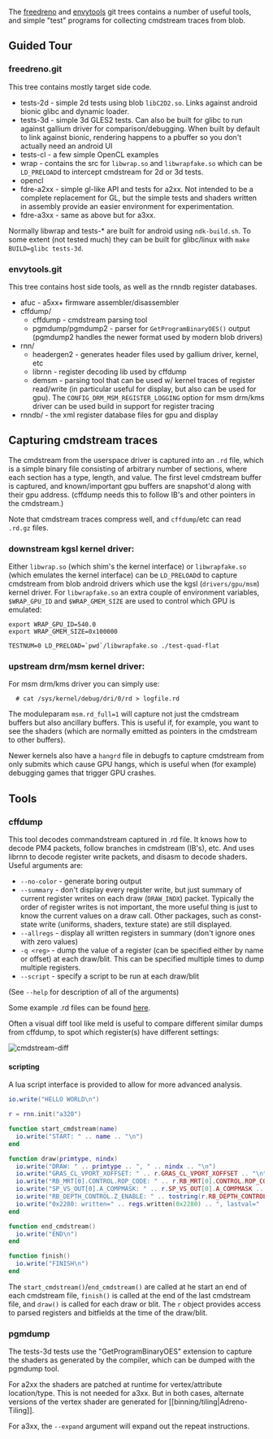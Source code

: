The [freedreno](http://github.com/freedreno/freedreno) and [envytools](http://github.com/freedreno/envytools) git trees contains a number of useful tools, and simple "test" programs for collecting cmdstream traces from blob.

## Guided Tour
### freedreno.git
This tree contains mostly target side code.

* tests-2d - simple 2d tests using blob `libC2D2.so`.  Links against android bionic glibc and dynamic loader.
* tests-3d - simple 3d GLES2 tests.  Can also be built for glibc to run against gallium driver for comparison/debugging.  When built by default to link against bionic, rendering happens to a pbuffer so you don't actually need an android UI
* tests-cl - a few simple OpenCL examples
* wrap - contains the src for `libwrap.so` and `libwrapfake.so` which can be `LD_PRELOAD`d to intercept cmdstream for 2d or 3d tests.
* opencl
* fdre-a2xx - simple gl-like API and tests for a2xx.  Not intended to be a complete replacement for GL, but the simple tests and shaders written in assembly provide an easier environment for experimentation.
* fdre-a3xx - same as above but for a3xx.

Normally libwrap and tests-* are built for android using `ndk-build.sh`.  To some extent (not tested much) they can be built for glibc/linux with `make BUILD=glibc tests-3d`.

### envytools.git
This tree contains host side tools, as well as the rnndb register databases.

* afuc - a5xx+ firmware assembler/disassembler
* cffdump/
   * cffdump - cmdstream parsing tool
   * pgmdump/pgmdump2 - parser for `GetProgramBinaryOES()` output (pgmdump2 handles the newer format used by modern blob drivers)
* rnn/
   * headergen2 - generates header files used by gallium driver, kernel, etc
   * librnn - register decoding lib used by cffdump
   * demsm - parsing tool that can be used w/ kernel traces of register read/write (in particular useful for display, but also can be used for gpu).  The `CONFIG_DRM_MSM_REGISTER_LOGGING` option for msm drm/kms driver can be used build in support for register tracing
* rnndb/ - the xml register database files for gpu and display

## Capturing cmdstream traces

The cmdstream from the userspace driver is captured into an `.rd` file, which is a simple binary file consisting of arbitrary number of sections, where each section has a type, length, and value.  The first level cmdstream buffer is captured, and known/important gpu buffers are snapshot'd along with their gpu address.  (cffdump needs this to follow IB's and other pointers in the cmdstream.)

Note that cmdstream traces compress well, and `cffdump`/etc can read `.rd.gz` files.

### downstream kgsl kernel driver:

Either `libwrap.so` (which shim's the kernel interface) or `libwrapfake.so` (which emulates the kernel interface) can be `LD_PRELOAD`d to capture cmdstream from blob android drivers which use the kgsl (`drivers/gpu/msm`) kernel driver.  For `libwrapfake.so` an extra couple of environment variables, `$WRAP_GPU_ID` and `$WRAP_GMEM_SIZE` are used to control which GPU is emulated:

```
export WRAP_GPU_ID=540.0
export WRAP_GMEM_SIZE=0x100000

TESTNUM=0 LD_PRELOAD=`pwd`/libwrapfake.so ./test-quad-flat
```

### upstream drm/msm kernel driver:

For msm drm/kms driver you can simply use:
```
  # cat /sys/kernel/debug/dri/0/rd > logfile.rd
```
The moduleparam `msm.rd_full=1` will capture not just the cmdstream buffers but also ancillary buffers.  This is useful if, for example, you want to see the shaders (which are normally emitted as pointers in the cmdstream to other buffers).

Newer kernels also have a `hangrd` file in debugfs to capture cmdstream from only submits which cause GPU hangs, which is useful when (for example) debugging games that trigger GPU crashes.

## Tools
### cffdump
This tool decodes commandstream captured in .rd file.  It knows how to decode PM4 packets, follow branches in cmdstream (IB's), etc.  And uses librnn to decode register write packets, and disasm to decode shaders.  Useful arguments are:
* `--no-color` - generate boring output
* `--summary` - don't display every register write, but just summary of current register writes on each draw (`DRAW_INDX`) packet.  Typically the order of register writes is not important, the more useful thing is just to know the current values on a draw call.  Other packages, such as const-state write (uniforms, shaders, texture state) are still displayed.
* `--allregs` - display all written registers in summary (don't ignore ones with zero values)
* `-q <reg>` - dump the value of a register (can be specified either by name or offset) at each draw/blit.  This can be specified multiple times to dump multiple registers.
* `--script` - specify a script to be run at each draw/blit

(See `--help` for description of all of the arguments)

Some example .rd files can be found [here](http://people.freedesktop.org/~robclark/a3xx/).

Often a visual diff tool like meld is useful to compare different similar dumps from cffdump, to spot which register(s) have different settings:

![cmdstream-diff](http://freedreno.github.io/images/cmdstream-diff-small.png)

#### scripting

A lua script interface is provided to allow for more advanced analysis.

```lua
io.write("HELLO WORLD\n")

r = rnn.init("a320")

function start_cmdstream(name)
  io.write("START: " .. name .. "\n")
end

function draw(primtype, nindx)
  io.write("DRAW: " .. primtype .. ", " .. nindx .. "\n")
  io.write("GRAS_CL_VPORT_XOFFSET: " .. r.GRAS_CL_VPORT_XOFFSET .. "\n")
  io.write("RB_MRT[0].CONTROL.ROP_CODE: " .. r.RB_MRT[0].CONTROL.ROP_CODE .. "\n")
  io.write("SP_VS_OUT[0].A_COMPMASK: " .. r.SP_VS_OUT[0].A_COMPMASK .. "\n")
  io.write("RB_DEPTH_CONTROL.Z_ENABLE: " .. tostring(r.RB_DEPTH_CONTROL.Z_ENABLE) .. "\n")
  io.write("0x2280: written=" .. regs.written(0x2280) .. ", lastval=" .. regs.lastval(0x2280) .. ", val=" .. regs.val(0x2280) .. "\n")
end

function end_cmdstream()
  io.write("END\n")
end

function finish()
  io.write("FINISH\n")
end
```
The `start_cmdstream()`/`end_cmdstream()` are called at he start an end of each cmdstream file, `finish()` is called at the end of the last cmdstream file, and `draw()` is called for each draw or blit.  The `r` object provides access to parsed registers and bitfields at the time of the draw/blit.

### pgmdump
The tests-3d tests use the "GetProgramBinaryOES" extension to capture the shaders as generated by the compiler, which can be dumped with the pgmdump tool.  

For a2xx the shaders are patched at runtime for vertex/attribute location/type.  This is not needed for a3xx.  But in both cases, alternate versions of the vertex shader are generated for [[binning/tiling|Adreno-Tiling]].

For a3xx, the `--expand` argument will expand out the repeat instructions.
